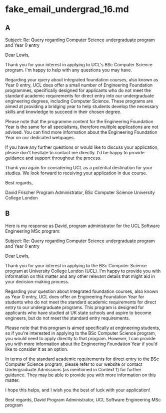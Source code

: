 # fake_email_undergrad_16.md

## A

Subject: Re: Query regarding Computer Science undergraduate program and Year 0 entry

Dear Lewis,

Thank you for your interest in applying to UCL's BSc Computer Science program. I'm happy to help with any questions you may have.

Regarding your query about integrated foundation courses, also known as Year 0 entry, UCL does offer a small number of Engineering Foundation programmes, specifically designed for applicants who do not meet the standard academic requirements for direct entry into our undergraduate engineering degrees, including Computer Science. These programs are aimed at providing a bridging year to help students develop the necessary skills and knowledge to succeed in their chosen degree.

Please note that the programme content for the Engineering Foundation Year is the same for all specialisms, therefore multiple applications are not advised. You can find more information about the Engineering Foundation Year on our dedicated webpages.

If you have any further questions or would like to discuss your application, please don't hesitate to contact me directly. I'd be happy to provide guidance and support throughout the process.

Thank you again for considering UCL as a potential destination for your studies. We look forward to receiving your application in due course.

Best regards,

David Frischer
Program Administrator, BSc Computer Science
University College London

## B

Here is my response as David, program administrator for the UCL Software Engineering MSc program:

Subject: Re: Query regarding Computer Science undergraduate program and Year 0 entry

Dear Lewis,

Thank you for your interest in applying to the BSc Computer Science program at University College London (UCL). I'm happy to provide you with information on this matter and any other relevant details that might aid in your decision-making process.

Regarding your question about integrated foundation courses, also known as Year 0 entry, UCL does offer an Engineering Foundation Year for students who do not meet the standard academic requirements for direct entry to our undergraduate programs. This program is designed for applicants who have studied at UK state schools and aspire to become engineers, but do not meet the standard entry requirements.

Please note that this program is aimed specifically at engineering students, so if you're interested in applying to the BSc Computer Science program, you would need to apply directly to that program. However, I can provide you with more information about the Engineering Foundation Year if you'd like to consider it as an option.

In terms of the standard academic requirements for direct entry to the BSc Computer Science program, please refer to our website or contact Undergraduate Admissions (as mentioned in Context 1) for further guidance. They may be able to provide you with more information on this matter.

I hope this helps, and I wish you the best of luck with your application!

Best regards,
David
Program Administrator, UCL Software Engineering MSc program



